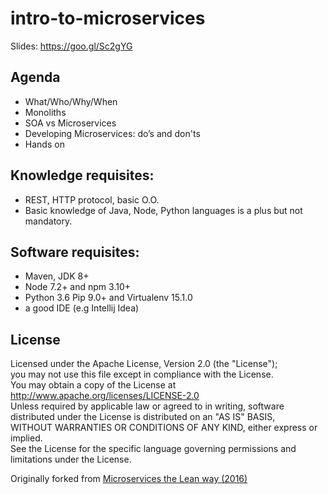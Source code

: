 # intro-to-microservices
Slides: https://goo.gl/Sc2gYG  

## Agenda
- What/Who/Why/When
- Monoliths
- SOA vs Microservices
- Developing Microservices: do’s and don'ts
- Hands on

## Knowledge requisites:
- REST, HTTP protocol, basic O.O.  
- Basic knowledge of Java, Node, Python languages is a plus but not mandatory.  

## Software requisites:
- Maven, JDK 8+
- Node 7.2+ and npm 3.10+
- Python 3.6 Pip 9.0+ and Virtualenv 15.1.0
- a good IDE (e.g Intellij Idea)


## License
Licensed under the Apache License, Version 2.0 (the "License");  
you may not use this file except in compliance with the License.  
You may obtain a copy of the License at  
http://www.apache.org/licenses/LICENSE-2.0  
Unless required by applicable law or agreed to in writing, software  
distributed under the License is distributed on an "AS IS" BASIS,  
WITHOUT WARRANTIES OR CONDITIONS OF ANY KIND, either express or implied.  
See the License for the specific language governing permissions and  
limitations under the License.

Originally forked from [Microservices the Lean way (2016)](https://github.com/bbossola/microjs)
